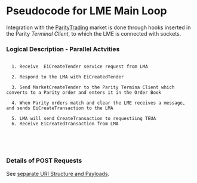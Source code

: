 Pseudocode for LME Main Loop
=======================

Integration with the [ParityTrading](https://github.com/paritytrading/parity) market is done through hooks inserted in the Parity *Terminal Client*, to which the LME is connected with sockets.

### Logical Description - Parallel Actvities
<pre><code>
  1. Receive  EiCreateTender service request from LMA <br />
  2. Respond to the LMA with EiCreatedTender <br />
  3. Send MarketCreateTender to the Parity Termina Client which converts to a Parity order and enters it in the Order Book<br />
  4. When Parity orders match and clear the LME receives a message, and sends EiCreateTransaction to the LMA<br />
  5. LMA will send CreateTransaction to requestiing TEUA
  6. Receive EiCreatedTransaction from LMA<br />

</code></pre><br />

### Details of POST Requests

See [separate URI Structure and Payloads](uri_structure.md). 
